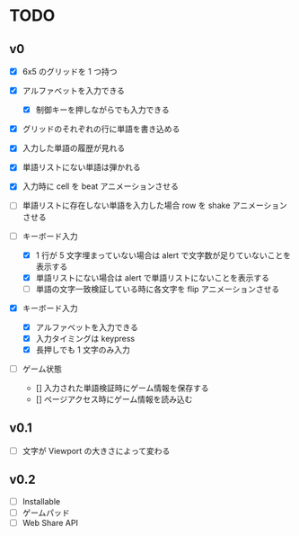 # TODO

## v0

- [x] 6x5 のグリッドを 1 つ持つ
- [x] アルファベットを入力できる
  - [x] 制御キーを押しながらでも入力できる
- [x] グリッドのそれぞれの行に単語を書き込める
- [x] 入力した単語の履歴が見れる
- [x] 単語リストにない単語は弾かれる
- [x] 入力時に cell を beat アニメーションさせる
- [ ] 単語リストに存在しない単語を入力した場合 row を shake アニメーションさせる

- [ ] キーボード入力

  - [x] 1 行が 5 文字埋まっていない場合は alert で文字数が足りていないことを表示する
  - [x] 単語リストにない場合は alert で単語リストにないことを表示する
  - [ ] 単語の文字一致検証している時に各文字を flip アニメーションさせる

- [x] キーボード入力

  - [x] アルファベットを入力できる
  - [x] 入力タイミングは keypress
  - [x] 長押しでも 1 文字のみ入力

- [ ] ゲーム状態
  - [] 入力された単語検証時にゲーム情報を保存する
  - [] ページアクセス時にゲーム情報を読み込む

## v0.1

- [ ] 文字が Viewport の大きさによって変わる

## v0.2

- [ ] Installable
- [ ] ゲームパッド
- [ ] Web Share API
